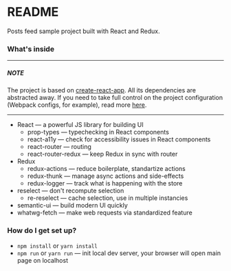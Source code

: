 # README #

Posts feed sample project built with React and Redux.

### What's inside ###

***
##### NOTE
The project is based on [create-react-app](https://github.com/facebookincubator/create-react-app).
All its dependencies are abstracted away.
If you need to take full control on the project configuration (Webpack configs, for example), read more [here](https://github.com/facebookincubator/create-react-app/blob/master/packages/react-scripts/template/README.md#npm-run-eject).
***

* React — a powerful JS library for building UI 
    * prop-types — typechecking in React components
    * react-a11y — check for accessibility issues in React components
    * react-router — routing
    * react-router-redux — keep Redux in sync with router
* Redux
    * redux-actions — reduce boilerplate, standartize actions
    * redux-thunk — manage async actions and side-effects
    * redux-logger — track what is happening with the store
* reselect — don't recompute selection
    * re-reselect — cache selection, use in multiple instancies
* semantic-ui — build modern UI quickly
* whatwg-fetch — make web requests via standardized feature

### How do I get set up? ###

* `npm install` or `yarn install`
* `npm run` or `yarn run` — init local dev server, your browser will open main page on localhost
